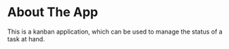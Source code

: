 # About The App

This is a kanban application, which can be used to manage the status of a task at hand.

